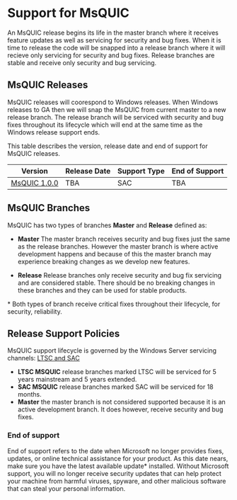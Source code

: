 # Support for MsQUIC

An MsQUIC release begins its life in the master branch where it receives feature updates as well as servicing for security and bug fixes. When it is time to release the code will be snapped into a release branch where it will recieve only servicing for security and bug fixes. Release branches are stable and receive only security and bug servicing.

## MsQUIC Releases

MsQUIC releases will coorespond to Windows releases. When Windows releases to GA then we will snap the MsQUIC from current master to a new release branch. The release branch will be serviced with security and bug fixes throughout its lifecycle which will end at the same time as the Windows release support ends.

This table describes the version, release date and end of support for MsQUIC releases.

|  Version  |  Release Date | Support Type | End of Support |
| -- | -- | -- | -- |
| [MsQUIC 1.0.0](https://techcommunity.microsoft.com/t5/networking-blog/bg-p/NetworkingBlog) | TBA | SAC | TBA |


## MsQUIC Branches

MsQUIC has two types of branches **Master** and **Release** defined as:

* **Master** The master branch receives security and bug fixes just the same as the release branches. However the master branch is where active development happens and because of this the master branch may experience breaking changes as we develop new features. 

* **Release** Release branches only receive security and bug fix servicing and are considered stable. There should be no breaking changes in these branches and they can be used for stable products.

\* Both types of branch receive critical fixes throughout their lifecycle, for security, reliability.

## Release Support Policies

MsQUIC support lifecycle is governed by the Windows Server servicing channels: [LTSC and SAC](https://docs.microsoft.com/en-us/windows-server/get-started-19/servicing-channels-19)

* **LTSC MSQUIC** release branches marked LTSC will be serviced for 5 years mainstream and 5 years extended.
* **SAC MSQUIC** release branches marked SAC will be serviced for 18 months.
* **Master** the master branch is not considered supported because it is an active development branch. It does however, receive security and bug fixes.

### End of support

End of support refers to the date when Microsoft no longer provides fixes, updates, or online technical assistance for your product. As this date nears, make sure you have the latest available update\* installed. Without Microsoft support, you will no longer receive security updates that can help protect your machine from harmful viruses, spyware, and other malicious software that can steal your personal information.
